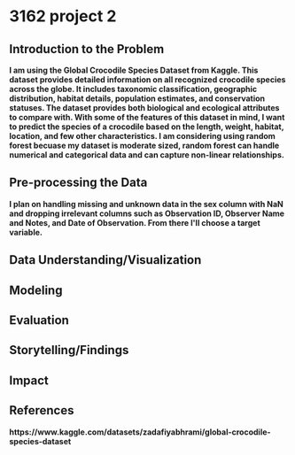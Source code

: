 # 3162 project 2
<b></b>
<H2>Introduction to the Problem</H2>
<b>I am using the Global Crocodile Species Dataset from Kaggle. This dataset provides detailed information on all recognized crocodile species across the globe. It includes taxonomic classification, geographic distribution, habitat details, population estimates, and conservation statuses. The dataset provides both biological and ecological attributes to compare with. With some of the features of this dataset in mind, I want to predict the species of a crocodile based on the length, weight, habitat, location, and few other characteristics. I am considering using random forest becuase my dataset is moderate sized, random forest can handle numerical and categorical data and can capture non-linear relationships.</b>
<h2>Pre-processing the Data</h2>
<b>
I plan on handling missing and unknown data in the sex column with NaN and dropping irrelevant columns such as Observation ID, Observer Name and Notes, and Date of Observation. From there I'll choose a target variable.
</b>
<ul></ul>
<b></b>
<h2>Data Understanding/Visualization</h2>
<b></b>
<h2>Modeling</h2>
<b></b>
<h2>Evaluation</h2>
<b></b>
<h2>Storytelling/Findings</h2>
<b>  </b>
<h2>Impact</h2>
<b> </b>
<h2>References</h2>
<b>https://www.kaggle.com/datasets/zadafiyabhrami/global-crocodile-species-dataset</b>
